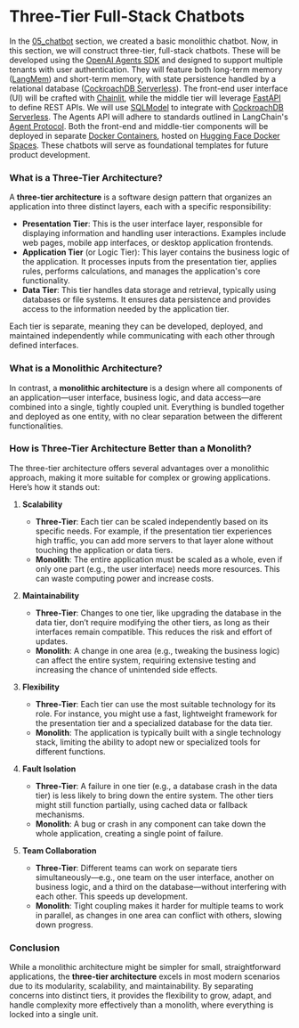 # Three-Tier Full-Stack Chatbots

In the [05_chatbot](https://github.com/panaversity/learn-agentic-ai/tree/main/01_openai_agents/05_chatbot/chatbot) section, we created a basic monolithic chatbot. Now, in this section, we will construct three-tier, full-stack chatbots. These will be developed using the [OpenAI Agents SDK](https://openai.github.io/openai-agents-python/) and designed to support multiple tenants with user authentication. They will feature both long-term memory ([LangMem](https://langchain-ai.github.io/langmem/)) and short-term memory, with state persistence handled by a relational database ([CockroachDB Serverless](https://www.cockroachlabs.com/lp/serverless/)). The front-end user interface (UI) will be crafted with [Chainlit](https://chainlit.io/), while the middle tier will leverage [FastAPI](https://fastapi.tiangolo.com/) to define REST APIs. We will use [SQLModel](https://sqlmodel.tiangolo.com/) to integrate with [CockroachDB Serverless](https://www.cockroachlabs.com/lp/serverless/). The Agents API will adhere to standards outlined in LangChain's [Agent Protocol](https://github.com/langchain-ai/agent-protocol). Both the front-end and middle-tier components will be deployed in separate [Docker Containers](https://www.docker.com/resources/what-container/), hosted on [Hugging Face Docker Spaces](https://huggingface.co/docs/hub/en/spaces-sdks-docker). These chatbots will serve as foundational templates for future product development.

### What is a Three-Tier Architecture?

A **three-tier architecture** is a software design pattern that organizes an application into three distinct layers, each with a specific responsibility:

- **Presentation Tier**: This is the user interface layer, responsible for displaying information and handling user interactions. Examples include web pages, mobile app interfaces, or desktop application frontends.
- **Application Tier** (or Logic Tier): This layer contains the business logic of the application. It processes inputs from the presentation tier, applies rules, performs calculations, and manages the application's core functionality.
- **Data Tier**: This tier handles data storage and retrieval, typically using databases or file systems. It ensures data persistence and provides access to the information needed by the application tier.

Each tier is separate, meaning they can be developed, deployed, and maintained independently while communicating with each other through defined interfaces.

### What is a Monolithic Architecture?

In contrast, a **monolithic architecture** is a design where all components of an application—user interface, business logic, and data access—are combined into a single, tightly coupled unit. Everything is bundled together and deployed as one entity, with no clear separation between the different functionalities.

### How is Three-Tier Architecture Better than a Monolith?

The three-tier architecture offers several advantages over a monolithic approach, making it more suitable for complex or growing applications. Here’s how it stands out:

1. **Scalability**  
   - **Three-Tier**: Each tier can be scaled independently based on its specific needs. For example, if the presentation tier experiences high traffic, you can add more servers to that layer alone without touching the application or data tiers.  
   - **Monolith**: The entire application must be scaled as a whole, even if only one part (e.g., the user interface) needs more resources. This can waste computing power and increase costs.

2. **Maintainability**  
   - **Three-Tier**: Changes to one tier, like upgrading the database in the data tier, don’t require modifying the other tiers, as long as their interfaces remain compatible. This reduces the risk and effort of updates.  
   - **Monolith**: A change in one area (e.g., tweaking the business logic) can affect the entire system, requiring extensive testing and increasing the chance of unintended side effects.

3. **Flexibility**  
   - **Three-Tier**: Each tier can use the most suitable technology for its role. For instance, you might use a fast, lightweight framework for the presentation tier and a specialized database for the data tier.  
   - **Monolith**: The application is typically built with a single technology stack, limiting the ability to adopt new or specialized tools for different functions.

4. **Fault Isolation**  
   - **Three-Tier**: A failure in one tier (e.g., a database crash in the data tier) is less likely to bring down the entire system. The other tiers might still function partially, using cached data or fallback mechanisms.  
   - **Monolith**: A bug or crash in any component can take down the whole application, creating a single point of failure.

5. **Team Collaboration**  
   - **Three-Tier**: Different teams can work on separate tiers simultaneously—e.g., one team on the user interface, another on business logic, and a third on the database—without interfering with each other. This speeds up development.  
   - **Monolith**: Tight coupling makes it harder for multiple teams to work in parallel, as changes in one area can conflict with others, slowing down progress.

### Conclusion

While a monolithic architecture might be simpler for small, straightforward applications, the **three-tier architecture** excels in most modern scenarios due to its modularity, scalability, and maintainability. By separating concerns into distinct tiers, it provides the flexibility to grow, adapt, and handle complexity more effectively than a monolith, where everything is locked into a single unit.

